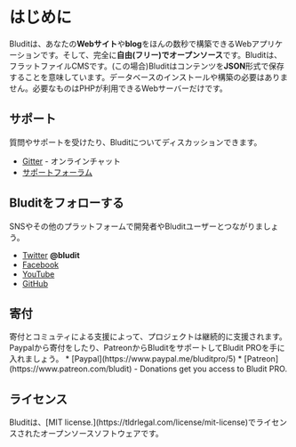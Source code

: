 # はじめに
<!-- position: 1 -->

Bluditは、あなたの**Webサイト**や**blog**をほんの数秒で構築できるWebアプリケーションです。そして、完全に**自由(フリー)でオープンソース**です。Bluditは、フラットファイルCMSです。(この場合)Bluditはコンテンツを**JSON**形式で保存することを意味しています。データベースのインストールや構築の必要はありません。必要なものはPHPが利用できるWebサーバーだけです。

<h2 id="support">サポート</h2>
質問やサポートを受けたり、Bluditについてディスカッションできます。

* [Gitter](https://gitter.im/bludit/support) - オンラインチャット
* [サポートフォーラム](https://forum.bludit.org)

<h2 id="follow-bludit">Bluditをフォローする</h2>
SNSやその他のプラットフォームで開発者やBluditユーザーとつながりましょう。

* [Twitter](https://twitter.com/bludit) **@bludit**
* [Facebook](https://www.facebook.com/bluditcms)
* [YouTube](https://www.youtube.com/c/Bluditcms)
* [GitHub](https://github.com/bludit/bludit)

<h2 id="donations">寄付</h2>
寄付とコミュティによる支援によって、プロジェクトは継続的に支援されます。Paypalから寄付をしたり、PatreonからBluditをサポートしてBludit PROを手に入れましょう。
* [Paypal](https://www.paypal.me/bluditpro/5)
* [Patreon](https://www.patreon.com/bludit) - Donations get you access to Bludit PRO.

<h2 id="license">ライセンス</h2>
Bluditは、[MIT license.](https://tldrlegal.com/license/mit-license)でライセンスされたオープンソースソフトウェアです。
